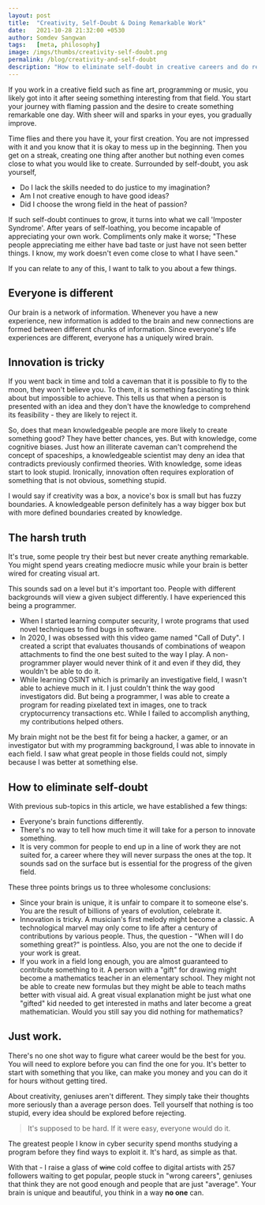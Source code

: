 ```yaml
---
layout: post
title:  "Creativity, Self-Doubt & Doing Remarkable Work"
date:   2021-10-28 21:32:00 +0530
author: Somdev Sangwan
tags:   [meta, philosophy]
image: /imgs/thumbs/creativity-self-doubt.png
permalink: /blog/creativity-and-self-doubt
description: "How to eliminate self-doubt in creative careers and do remarkable work."  
---
```


If you work in a creative field such as fine art, programming or music, you likely got into it after seeing something interesting from that field.
You start your journey with flaming passion and the desire to create something remarkable one day. With sheer will and sparks in your eyes, you gradually improve.

Time flies and there you have it, your first creation. You are not impressed with it and you know that it is okay to mess up in the beginning. Then you get on a streak, creating one thing after another but nothing even comes close to what you would like to create. Surrounded by self-doubt, you ask yourself,

* Do I lack the skills needed to do justice to my imagination?
* Am I not creative enough to have good ideas?
* Did I choose the wrong field in the heat of passion?

If such self-doubt continues to grow, it turns into what we call 'Imposter Syndrome'. After years of self-loathing, you become incapable of appreciating your own work. Compliments only make it worse; "These people appreciating me either have bad taste or just have not seen better things. I know, my work doesn't even come close to what I have seen."

If you can relate to any of this, I want to talk to you about a few things.

## Everyone is different

Our brain is a network of information. Whenever you have a new experience, new information is added to the brain and new connections are formed between different chunks of information.
Since everyone's life experiences are different, everyone has a uniquely wired brain.

## Innovation is tricky

If you went back in time and told a caveman that it is possible to fly to the moon, they won't believe you. To them, it is something fascinating to think about but impossible to achieve.
This tells us that when a person is presented with an idea and they don't have the knowledge to comprehend its feasibility - they are likely to reject it.

So, does that mean knowledgeable people are more likely to create something good? They have better chances, yes. But with knowledge, come cognitive biases.
Just how an illiterate caveman can't comprehend the concept of spaceships, a knowledgeable scientist may deny an idea that contradicts previously confirmed theories. With knowledge, some ideas start to look stupid. Ironically, innovation often requires exploration of something that is not obvious, something stupid.

I would say if creativity was a box, a novice's box is small but has fuzzy boundaries. A knowledgeable person definitely has a way bigger box but with more defined boundaries created by knowledge.

## The harsh truth
It's true, some people try their best but never create anything remarkable. You might spend years creating mediocre music while your brain is better wired for creating visual art.

This sounds sad on a level but it's important too. People with different backgrounds will view a given subject differently. I have experienced this being a programmer.

* When I started learning computer security, I wrote programs that used novel techniques to find bugs in software.
* In 2020, I was obsessed with this video game named "Call of Duty". I created a script that evaluates thousands of combinations of weapon attachments to find the one best suited to the way I play. A non-programmer player would never think of it and even if they did, they wouldn't be able to do it.
* While learning OSINT which is primarily an investigative field, I wasn't able to achieve much in it. I just couldn't think the way good investigators did. But being a programmer, I was able to create a program for reading pixelated text in images, one to track cryptocurrency transactions etc. While I failed to accomplish anything, my contributions helped others.

My brain might not be the best fit for being a hacker, a gamer, or an investigator but with my programming background, I was able to innovate in each field. I saw what great people in those fields could not, simply because I was better at something else.

## How to eliminate self-doubt
With previous sub-topics in this article, we have established a few things:

* Everyone's brain functions differently.
* There's no way to tell how much time it will take for a person to innovate something.
* It is very common for people to end up in a line of work they are not suited for, a career where they will never surpass the ones at the top. It sounds sad on the surface but is essential for the progress of the given field.

These three points brings us to three wholesome conclusions:

* Since your brain is unique, it is unfair to compare it to someone else's. You are the result of billions of years of evolution, celebrate it.
* Innovation is tricky. A musician's first melody might become a classic. A technological marvel may only come to life after a century of contributions by various people. Thus, the question - "When will I do something great?" is pointless. Also, you are not the one to decide if your work is great.
* If you work in a field long enough, you are almost guaranteed to contribute something to it. A person with a "gift" for drawing might become a mathematics teacher in an elementary school. They might not be able to create new formulas but they might be able to teach maths better with visual aid. A great visual explanation might be just what one "gifted" kid needed to get interested in maths and later become a great mathematician. Would you still say you did nothing for mathematics?

## Just work.
There's no one shot way to figure what career would be the best for you. You will need to explore before you can find the one for you. It's better to start with something that you like, can make you money and you can do it for hours without getting tired.

About creativity, geniuses aren't different. They simply take their thoughts more seriously than a average person does. Tell yourself that nothing is too stupid, every idea should be explored before rejecting.


> It's supposed to be hard. If it were easy, everyone would do it.

The greatest people I know in cyber security spend months studying a program before they find ways to exploit it. It's hard, as simple as that.

With that - I raise a glass of ~~wine~~ cold coffee to digital artists with 257 followers waiting to get popular, people stuck in "wrong careers", geniuses that think they are not good enough and people that are just "average". Your brain is unique and beautiful, you think in a way **no one** can.
